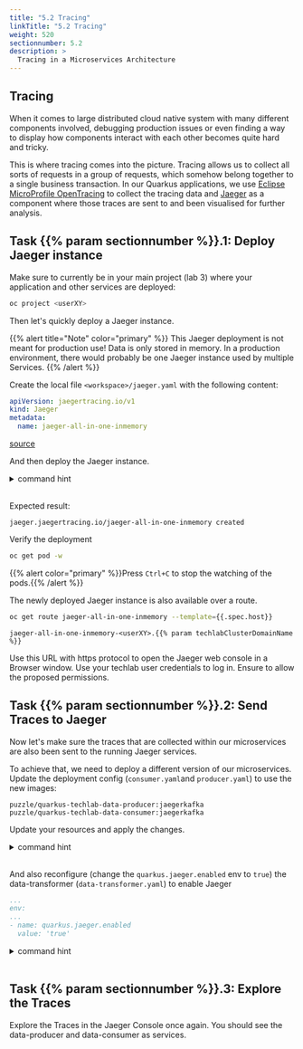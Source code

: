 ```yaml
---
title: "5.2 Tracing"
linkTitle: "5.2 Tracing"
weight: 520
sectionnumber: 5.2
description: >
  Tracing in a Microservices Architecture
---
```


## Tracing

When it comes to large distributed cloud native system with many different components involved, debugging production issues or even finding a way to display how components interact with each other becomes quite hard and tricky.

This is where tracing comes into the picture. Tracing allows us to collect all sorts of requests in a group of requests, which somehow belong together to a single business transaction.
In our Quarkus applications, we use [Eclipse MicroProfile OpenTracing](https://github.com/eclipse/microprofile-opentracing/blob/master/spec/src/main/asciidoc/microprofile-opentracing.asciidoc) to collect the tracing data and [Jaeger](https://www.jaegertracing.io/) as a component where those traces are sent to and been visualised for further analysis.


## Task {{% param sectionnumber %}}.1: Deploy Jaeger instance

Make sure to currently be in your main project (lab 3) where your application and other services are deployed:

```bash
oc project <userXY>
```

Then let's quickly deploy a Jaeger instance.

{{% alert title="Note" color="primary" %}}
This Jaeger deployment is not meant for production use! Data is only stored in memory. In a production environment, there would probably be one Jaeger instance used by multiple Services.
{{% /alert %}}


Create the local file `<workspace>/jaeger.yaml` with the following content:

```yaml
apiVersion: jaegertracing.io/v1
kind: Jaeger
metadata:
  name: jaeger-all-in-one-inmemory
```

[source](https://raw.githubusercontent.com/puzzle/amm-techlab/master/manifests/05.0/5.2/jaeger.yaml)

And then deploy the Jaeger instance.

<details><summary>command hint</summary>

```bash
oc apply -f jaeger.yaml
```

Or let argoCD manage the resources (`git add . && git commit -m "Message" && git push`)

</details><br/>

Expected result:

```
jaeger.jaegertracing.io/jaeger-all-in-one-inmemory created
```

Verify the deployment

```bash
oc get pod -w
```

{{% alert  color="primary" %}}Press `Ctrl+C` to stop the watching of the pods.{{% /alert %}}

The newly deployed Jaeger instance is also available over a route.

```bash
oc get route jaeger-all-in-one-inmemory --template={{.spec.host}}
```

```
jaeger-all-in-one-inmemory-<userXY>.{{% param techlabClusterDomainName %}}
```

Use this URL with https protocol to open the Jaeger web console in a Browser window. Use your techlab user credentials to log in. Ensure to allow the proposed permissions.


## Task {{% param sectionnumber %}}.2: Send Traces to Jaeger

Now let's make sure the traces that are collected within our microservices are also been sent to the running Jaeger services.

To achieve that, we need to deploy a different version of our microservices. Update the deployment config (`consumer.yaml`and `producer.yaml`) to use the new images:

```
puzzle/quarkus-techlab-data-producer:jaegerkafka
puzzle/quarkus-techlab-data-consumer:jaegerkafka
```

Update your resources and apply the changes.

<details><summary>command hint</summary>

```bash
oc apply -f producer.yaml
```

Expected result: `deployment.apps/data-producer configured`

```bash
oc apply -f consumer.yaml
```

Expected result: `deployment.apps/data-producer configured`

Or let argoCD manage the resources (`git add . && git commit -m "Message" && git push`)

</details><br/>

And also reconfigure (change the `quarkus.jaeger.enabled` env to `true`) the data-transformer (`data-transformer.yaml`) to enable Jaeger

```yaml
...
env:
...
- name: quarkus.jaeger.enabled
  value: 'true'
```

<details><summary>command hint</summary>

```bash
oc apply -f data-transformer.yaml
```

Or let argoCD manage the resources (`git add . && git commit -m "Message" && git push`)

</details><br/>


## Task {{% param sectionnumber %}}.3: Explore the Traces

Explore the Traces in the Jaeger Console once again. You should see the data-producer and data-consumer as services.
